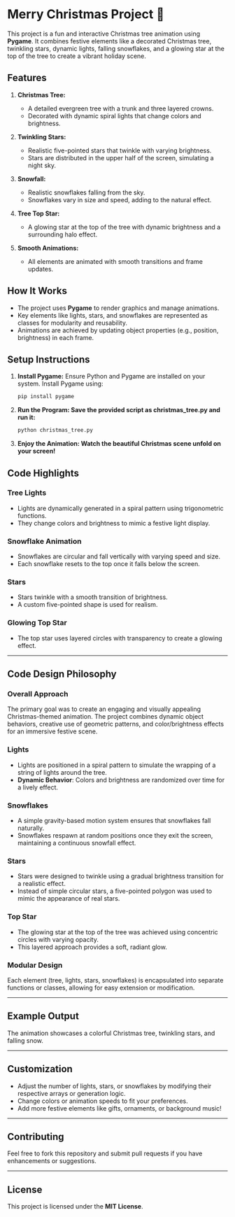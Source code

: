 # Merry Christmas Project 🎄

This project is a fun and interactive Christmas tree animation using **Pygame**. It combines festive elements like a decorated Christmas tree, twinkling stars, dynamic lights, falling snowflakes, and a glowing star at the top of the tree to create a vibrant holiday scene.

## Features
1. **Christmas Tree:**
   - A detailed evergreen tree with a trunk and three layered crowns.
   - Decorated with dynamic spiral lights that change colors and brightness.

2. **Twinkling Stars:**
   - Realistic five-pointed stars that twinkle with varying brightness.
   - Stars are distributed in the upper half of the screen, simulating a night sky.

3. **Snowfall:**
   - Realistic snowflakes falling from the sky.
   - Snowflakes vary in size and speed, adding to the natural effect.

4. **Tree Top Star:**
   - A glowing star at the top of the tree with dynamic brightness and a surrounding halo effect.

5. **Smooth Animations:**
   - All elements are animated with smooth transitions and frame updates.

## How It Works
- The project uses **Pygame** to render graphics and manage animations.
- Key elements like lights, stars, and snowflakes are represented as classes for modularity and reusability.
- Animations are achieved by updating object properties (e.g., position, brightness) in each frame.

## Setup Instructions
1. **Install Pygame:**
   Ensure Python and Pygame are installed on your system. Install Pygame using:
   ```bash
   pip install pygame
   
2. **Run the Program: Save the provided script as christmas_tree.py and run it:**

   ```bash
   python christmas_tree.py
   
3. **Enjoy the Animation: Watch the beautiful Christmas scene unfold on your screen!**

## Code Highlights

### Tree Lights
- Lights are dynamically generated in a spiral pattern using trigonometric functions.
- They change colors and brightness to mimic a festive light display.

### Snowflake Animation
- Snowflakes are circular and fall vertically with varying speed and size.
- Each snowflake resets to the top once it falls below the screen.

### Stars
- Stars twinkle with a smooth transition of brightness.
- A custom five-pointed shape is used for realism.

### Glowing Top Star
- The top star uses layered circles with transparency to create a glowing effect.

---

## Code Design Philosophy

### Overall Approach
The primary goal was to create an engaging and visually appealing Christmas-themed animation. The project combines dynamic object behaviors, creative use of geometric patterns, and color/brightness effects for an immersive festive scene.

### Lights
- Lights are positioned in a spiral pattern to simulate the wrapping of a string of lights around the tree. 
- **Dynamic Behavior**: Colors and brightness are randomized over time for a lively effect.

### Snowflakes
- A simple gravity-based motion system ensures that snowflakes fall naturally.
- Snowflakes respawn at random positions once they exit the screen, maintaining a continuous snowfall effect.

### Stars
- Stars were designed to twinkle using a gradual brightness transition for a realistic effect.
- Instead of simple circular stars, a five-pointed polygon was used to mimic the appearance of real stars.

### Top Star
- The glowing star at the top of the tree was achieved using concentric circles with varying opacity.
- This layered approach provides a soft, radiant glow.

### Modular Design
Each element (tree, lights, stars, snowflakes) is encapsulated into separate functions or classes, allowing for easy extension or modification.

---

## Example Output
The animation showcases a colorful Christmas tree, twinkling stars, and falling snow.

---

## Customization
- Adjust the number of lights, stars, or snowflakes by modifying their respective arrays or generation logic.
- Change colors or animation speeds to fit your preferences.
- Add more festive elements like gifts, ornaments, or background music!

---

## Contributing
Feel free to fork this repository and submit pull requests if you have enhancements or suggestions.

---

## License
This project is licensed under the **MIT License**.

